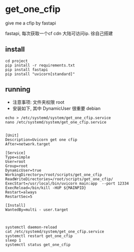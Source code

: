 # get_one_cfip
give me a cfip by fastapi


fastapi, 每次获取一个cf cdn 大陆可访问ip. 
徐自己搭建

## install 
```shell
cd project
pip install -r requirements.txt
pip install fastapi 
pip install "uvicorn[standard]"
```

## running
- 注意事项: 文件夹权限 root
- 安装如下, 其中 DynamicUser 很重要
debian
```shell
echo > /etc/systemd/system/get_one_cfip.service
nano /etc/systemd/system/get_one_cfip.service


[Unit]
Description=Uvicorn get one cfip
After=network.target

[Service]
Type=simple
User=root 
Group=root 
DynamicUser=true
WorkingDirectory=/root/scripts/get_one_cfip  
ReadWriteDirectories=/root/scripts/get_one_cfip/
ExecStart=/usr/local/bin/uvicorn main:app  --port 12334  
ExecReload=/bin/kill -HUP ${MAINPID}
Restart=always
RestartSec=5

[Install]
WantedBy=multi - user.target



systemctl daemon-reload
cat /etc/systemd/system/get_one_cfip.service
systemctl restart get_one_cfip 
sleep 1
systemctl status get_one_cfip

```